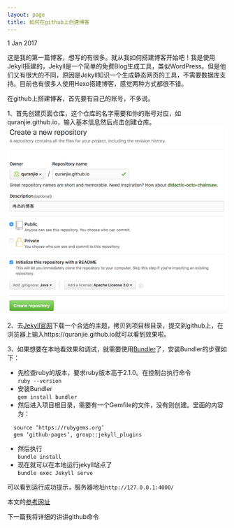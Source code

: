 ```yaml
---
layout: page
title: 如何在github上创建博客
---
```


<span class="post-date">1 Jan 2017</span>
<p class="message">
  这是我的第一篇博客，想写的有很多。就从我如何搭建博客开始吧！我是使用Jekyll搭建的，Jekyll是一个简单的免费Blog生成工具，类似WordPress。但是他们又有很大的不同，原因是Jekyll知识一个生成静态网页的工具，不需要数据库支持。目前也有很多人使用Hexo搭建博客，感觉两种方式都很不错。
</p>

在github上搭建博客，首先要有自己的账号，不多说。

1、首先创建页面仓库，这个仓库的名字需要和你的账号对应，如quranjie.github.io，输入基本信息然后点击创建仓库。
<img class="center-img width-600" src="./assets/create_blog_on_github_01.png" alt="Create a new repository" />

2、去[Jekyll官网](http://jekyllthemes.org)下载一个合适的主题，拷贝到项目根目录，提交到github上，在浏览器上输入https://quranjie.github.io就可以看到效果啦。

3、如果想要在本地看效果和调试，就需要使用[Bundler](https://github.com/bundler/bundler)了，安装Bundler的步骤如下：

* 先检查ruby的版本，要求ruby版本高于2.1.0。在控制台执行命令  
  ```ruby --version```
* 安装Bundler  
  ```gem install bundler```
* 然后进入项目根目录，需要有一个Gemfile的文件，没有则创建。里面的内容为：  

```
  source ‘https://rubygems.org’  
  gem ‘github-pages’, group::jekyll_plugins
```
* 然后执行  
```bundle install```
* 现在就可以在本地运行jekyll站点了  
```bundle exec Jekyll serve```  

可以看到运行成功提示，服务器地址```http://127.0.0.1:4000/```

本文的[参考网址](https://help.github.com/articles/using-jekyll-as-a-static-site-generator-with-github-pages/
)

<p class="next-post">下一篇我将详细的讲讲github命令</p>
